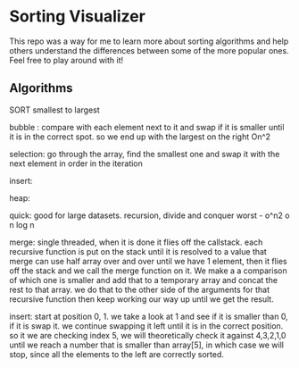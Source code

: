 # Sorting Visualizer

This repo was a way for me to learn more about sorting algorithms and help others understand the differences between some of the more popular ones. Feel free to play around with it!

## Algorithms
SORT smallest to largest

bubble : compare with each element next to it and swap if it is smaller until it is in the correct spot. so we end up with the largest on the right
On^2

selection: go through the array, find the smallest one and swap it with the next element in order in the iteration

insert:

heap:

quick: good for large datasets. recursion, divide and conquer
worst - o^n2
o n log n

merge: single threaded, when it is done it flies off the callstack. each recursive function is put on the stack until it is resolved to a value that merge can use
half array over and over until we have 1 element, then it flies off the stack and we call the merge function on it. We make a a comparison of which one is smaller and add that to a temporary array and concat the rest to that array. we do that to the other side of the arguments for that recursive function then keep working our way up until we get the result.

insert: start at position 0, 1. we take a look at 1 and see if it is smaller than 0, if it is swap it. we continue swapping it left until it is in the correct position. so it we are checking index 5, we will theoretically check it against 4,3,2,1,0 until we reach a number that is smaller than array[5], in which case we will stop, since all the elements to the left are correctly sorted.
